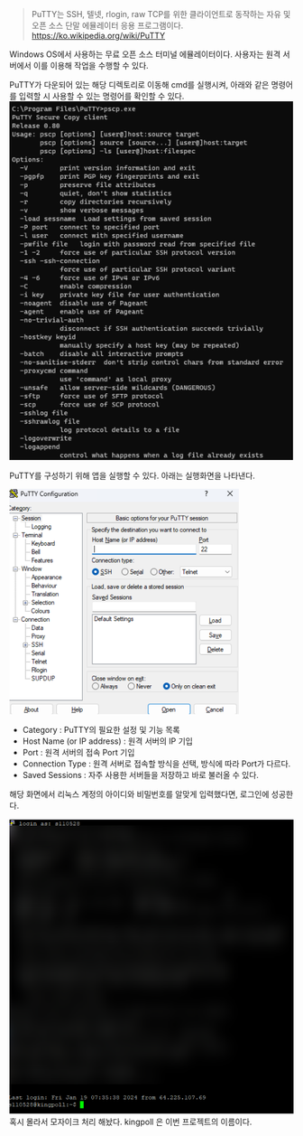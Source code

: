 >PuTTY는 SSH, 텔넷, rlogin, raw TCP를 위한 클라이언트로 동작하는 자유 및 오픈 소스 단말 에뮬레이터 응용 프로그램이다.
https://ko.wikipedia.org/wiki/PuTTY

Windows OS에서 사용하는 무료 오픈 소스 터미널 에뮬레이터이다. 사용자는 원격 서버에서 이를 이용해 작업을 수행할 수 있다.

PuTTY가 다운되어 있는 해당 디렉토리로 이동해 cmd를 실행시켜, 아래와 같은 명령어를 입력할 시 사용할 수 있는 명령어를 확인할 수 있다.
![img.png](putty_1.png)

PuTTY를 구성하기 위해 앱을 실행할 수 있다. 아래는 실행화면을 나타낸다.

![img_1.png](putty_2.png)

- Category : PuTTY의 필요한 설정 및 기능 목록
- Host Name (or IP address) : 원격 서버의 IP 기입
- Port : 원격 서버의 접속 Port 기입
- Connection Type : 원격 서버로 접속할 방식을 선택, 방식에 따라 Port가 다르다.
- Saved Sessions : 자주 사용한 서버들을 저장하고 바로 불러올 수 있다.

해당 화면에서 리눅스 계정의 아이디와 비밀번호를 알맞게 입력했다면, 로그인에 성공한다.

![img_2.png](putty_3.png)
혹시 몰라서 모자이크 처리 해놨다. kingpoll 은 이번 프로젝트의 이름이다.